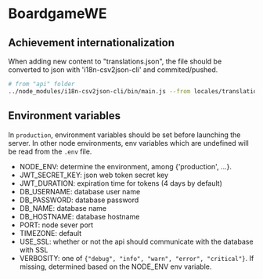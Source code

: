 # BoardgameWE

## Achievement internationalization

When adding new content to "translations.json", the file should be converted to json with 'i18n-csv2json-cli' and
commited/pushed.

```bash
# from "api" folder
../node_modules/i18n-csv2json-cli/bin/main.js --from locales/translations.csv --to locales/json --format
```

## Environment variables

In `production`, environment variables should be set before launching the server. In other node environments, env
variables which are undefined will be read from the `.env` file.

- NODE_ENV: determine the environment, among {'production', ...}.
- JWT_SECRET_KEY: json web token secret key
- JWT_DURATION: expiration time for tokens (4 days by default)
- DB_USERNAME: database user name
- DB_PASSWORD: database password
- DB_NAME: database name
- DB_HOSTNAME: database hostname
- PORT: node sever port
- TIMEZONE: default
- USE_SSL: whether or not the api should communicate with the database with SSL
- VERBOSITY: one of `{"debug", "info", "warn", "error", "critical"}`. If missing, determined based on the NODE_ENV env variable.